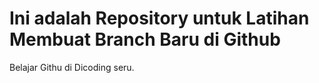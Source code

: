 # Ini adalah Repository untuk Latihan Membuat Branch Baru di Github
 Belajar Githu di Dicoding seru.
